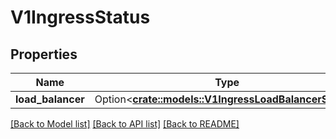 # V1IngressStatus

## Properties

Name | Type | Description | Notes
------------ | ------------- | ------------- | -------------
**load_balancer** | Option<[**crate::models::V1IngressLoadBalancerStatus**](v1.IngressLoadBalancerStatus.md)> |  | [optional]

[[Back to Model list]](../README.md#documentation-for-models) [[Back to API list]](../README.md#documentation-for-api-endpoints) [[Back to README]](../README.md)


